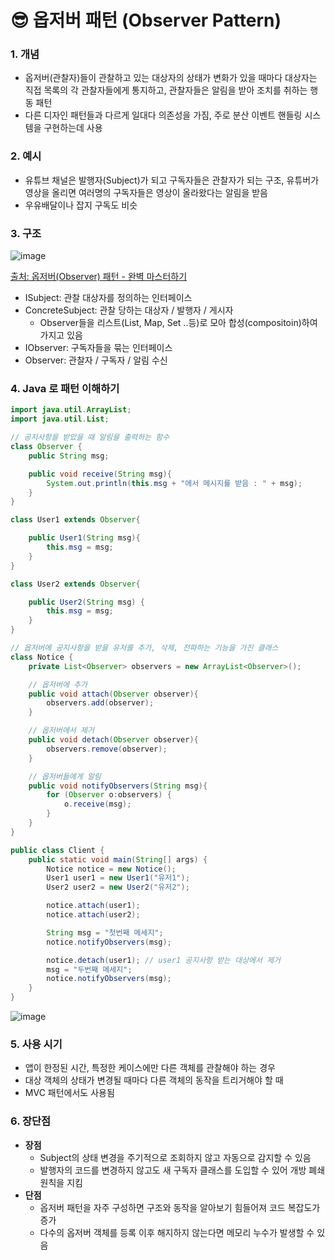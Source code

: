 # 😎 옵저버 패턴 (Observer Pattern)

### 1. 개념
- 옵저버(관찰자)들이 관찰하고 있는 대상자의 상태가 변화가 있을 때마다 대상자는 직접 목록의 각 관찰자들에게 통지하고, 관찰자들은 알림을 받아 조치를 취하는 행동 패턴
- 다른 디자인 패턴들과 다르게 일대다 의존성을 가짐, 주로 분산 이벤트 핸들링 시스템을 구현하는데 사용

### 2. 예시
- 유튜브 채널은 발행자(Subject)가 되고 구독자들은 관찰자가 되는 구조, 유튜버가 영상을 올리면 여러명의 구독자들은 영상이 올라왔다는 알림을 받음
- 우유배달이나 잡지 구독도 비슷

### 3. 구조
![image](https://github.com/jooh9992/CodingTest/assets/54580802/c69fc3a0-eb8e-4b15-8862-360aed8d9948)

[출처: 옵저버(Observer) 패턴 - 완벽 마스터하기 ](https://inpa.tistory.com/entry/GOF-%F0%9F%92%A0-%EC%98%B5%EC%A0%80%EB%B2%84Observer-%ED%8C%A8%ED%84%B4-%EC%A0%9C%EB%8C%80%EB%A1%9C-%EB%B0%B0%EC%9B%8C%EB%B3%B4%EC%9E%90)
- ISubject: 관찰 대상자를 정의하는 인터페이스
- ConcreteSubject: 관찰 당하는 대상자 / 발행자 / 게시자
    - Observer들을 리스트(List, Map, Set ..등)로 모아 합성(compositoin)하여 가지고 있음
- IObserver: 구독자들을 묶는 인터페이스
- Observer: 관찰자 / 구독자 / 알림 수신

### 4. Java 로 패턴 이해하기


```java
import java.util.ArrayList;
import java.util.List;

// 공지사항을 받았을 때 알림을 출력하는 함수
class Observer {
    public String msg;

    public void receive(String msg){
        System.out.println(this.msg + "에서 메시지를 받음 : " + msg);
    }
}

class User1 extends Observer{

    public User1(String msg){
        this.msg = msg;
    }
}

class User2 extends Observer{

    public User2(String msg) {
        this.msg = msg;
    }
}

// 옵저버에 공지사항을 받을 유저를 추가, 삭제, 전파하는 기능을 가진 클래스
class Notice {
    private List<Observer> observers = new ArrayList<Observer>();

    // 옵저버에 추가
    public void attach(Observer observer){
        observers.add(observer);
    }

    // 옵저버에서 제거
    public void detach(Observer observer){
        observers.remove(observer);
    }

    // 옵저버들에게 알림
    public void notifyObservers(String msg){
        for (Observer o:observers) {
            o.receive(msg);
        }
    }
}
``` 

```java
public class Client {
    public static void main(String[] args) {
        Notice notice = new Notice();
        User1 user1 = new User1("유저1");
        User2 user2 = new User2("유저2");

        notice.attach(user1);
        notice.attach(user2);

        String msg = "첫번째 메세지";
        notice.notifyObservers(msg);

        notice.detach(user1); // user1 공지사항 받는 대상에서 제거
        msg = "두번째 메세지";
        notice.notifyObservers(msg);
    }
}
``` 
![image](https://github.com/jooh9992/CodingTest/assets/54580802/290d9e66-fbb3-4844-8317-43243c4a618d)

### 5. 사용 시기
- 앱이 한정된 시간, 특정한 케이스에만 다른 객체를 관찰해야 하는 경우
- 대상 객체의 상태가 변경될 때마다 다른 객체의 동작을 트리거해야 할 때
- MVC 패턴에서도 사용됨

### 6. 장단점
- **장점**
    - Subject의 상태 변경을 주기적으로 조회하지 않고 자동으로 감지할 수 있음
    - 발행자의 코드를 변경하지 않고도 새 구독자 클래스를 도입할 수 있어 개방 폐쇄 원칙을 지킴
- **단점**
    - 옵저버 패턴을 자주 구성하면 구조와 동작을 알아보기 힘들어져 코드 복잡도가 증가
    - 다수의 옵저버 객체를 등록 이후 해지하지 않는다면 메모리 누수가 발생할 수 있음